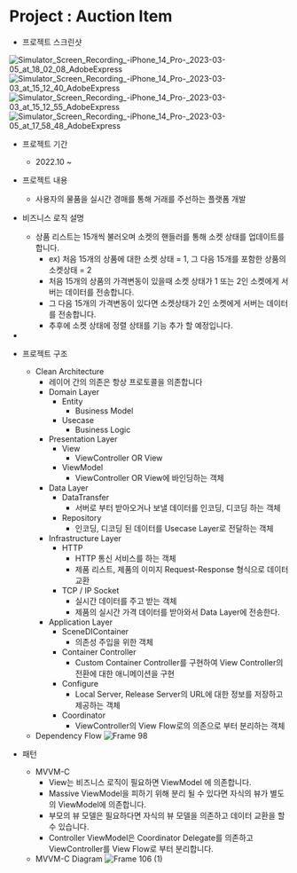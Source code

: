 # Project : Auction Item

- 프로젝트 스크린샷

![Simulator_Screen_Recording_-_iPhone_14_Pro_-_2023-03-05_at_18_02_08_AdobeExpress](https://user-images.githubusercontent.com/78067919/222951475-5cae659c-8769-47c6-b075-7c48b03df477.gif)
![Simulator_Screen_Recording_-_iPhone_14_Pro_-_2023-03-03_at_15_12_40_AdobeExpress](https://user-images.githubusercontent.com/78067919/222949209-a2312756-32ba-466b-af08-bcddaab110a1.gif)
![Simulator_Screen_Recording_-_iPhone_14_Pro_-_2023-03-03_at_15_12_55_AdobeExpress](https://user-images.githubusercontent.com/78067919/222946917-f0838df4-b06b-40e5-8ccd-4eebd0f24085.gif)
![Simulator_Screen_Recording_-_iPhone_14_Pro_-_2023-03-05_at_17_58_48_AdobeExpress](https://user-images.githubusercontent.com/78067919/222951385-6183a7c1-829a-45e5-92f7-c7d27cad3db9.gif)

- 프로젝트 기간
    - 2022.10 ~
- 프로젝트 내용
    - 사용자의 물품을 실시간 경매를 통해 거래를 주선하는 플랫폼 개발
- 비즈니스 로직 설명
    - 상품 리스트는 15개씩 불러오며 소켓의 핸들러를 통해 소켓 상태를 업데이트를 합니다.
        - ex) 처음 15개의 상품에 대한 소켓 상태 = 1, 그 다음 15개를 포함한 상품의 소켓상태 = 2
        - 처음 15개의 상품의 가격변동이 있을때 소켓 상태가 1 또는 2인 소켓에게 서버는 데이터를 전송합니다.
        - 그 다음 15개의 가격변동이 있다면 소켓상태가 2인 소켓에게 서버는 데이터를 전송합니다.
        - 추후에 소켓 상태에 정렬 상태를 기능 추가 할 예정입니다.
- 
- 프로젝트 구조
    - Clean Architecture
        - 레이어 간의 의존은 항상 프로토콜을 의존합니다
        - Domain Layer
            - Entity
                - Business Model
            - Usecase
                - Business Logic
        - Presentation Layer
            - View
                - ViewController OR View
            - ViewModel
                - ViewController OR View에 바인딩하는 객체
        - Data Layer
            - DataTransfer
                - 서버로 부터 받아오거나 보낼 데이터를 인코딩, 디코딩 하는 객체
            - Repository
                - 인코딩, 디코딩 된 데이터를 Usecase Layer로 전달하는 객체
        - Infrastructure Layer
            - HTTP
                - HTTP 통신 서비스를 하는 객체
                - 제품 리스트, 제품의 이미지 Request-Response 형식으로 데이터 교환
            - TCP / IP Socket
                - 실시간 데이터를 주고 받는 객체
                - 제품의 실시간 가격 데이터를 받아와서 Data Layer에 전송한다.
        - Application Layer
            - SceneDIContainer
                - 의존성 주입을 위한 객체
            - Container Controller
                - Custom Container Controller를 구현하여 View Controller의 전환에 대한 애니메이션을 구현
            - Configure
                - Local Server, Release Server의 URL에 대한 정보를 저장하고 제공하는 객체
            - Coordinator
                - ViewController의 View Flow로의 의존으로 부터 분리하는 객체
    - Dependency Flow
   ![Frame 98](https://user-images.githubusercontent.com/78067919/222644174-259f942d-4795-430a-8bb9-92668a804a71.png)

- 패턴
    - MVVM-C
        - View는 비즈니스 로직이 필요하면 ViewModel 에 의존합니다.
        - Massive ViewModel을 피하기 위해 분리 될 수 있다면 자식의 뷰가 별도의 ViewModel에 의존합니다.
        - 부모의 뷰 모델은 필요하다면 자식의 뷰 모델을 의존하고 데이터 교환을 할 수 있습니다.
        - Controller ViewModel은 Coordinator Delegate를 의존하고 ViewController를 View Flow로 부터 분리합니다.
    - MVVM-C Diagram
    ![Frame 106 (1)](https://user-images.githubusercontent.com/78067919/222886284-5fccab70-5198-4f51-8b40-d019d63dabbd.png)

